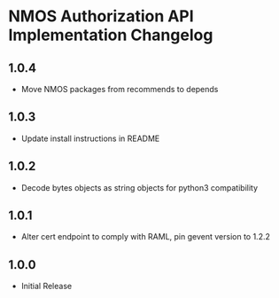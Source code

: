 # NMOS Authorization API Implementation Changelog

## 1.0.4
- Move NMOS packages from recommends to depends

## 1.0.3
- Update install instructions in README

## 1.0.2
- Decode bytes objects as string objects for python3 compatibility

## 1.0.1
- Alter cert endpoint to comply with RAML, pin gevent version to 1.2.2

## 1.0.0
- Initial Release
